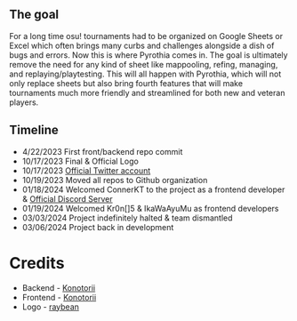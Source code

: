 ## The goal

For a long time osu! tournaments had to be organized on Google Sheets or Excel which often brings many curbs and challenges alongside a dish of bugs and errors. 
Now this is where Pyrothia comes in.
The goal is ultimately remove the need for any kind of sheet like mappooling, refing, managing, and replaying/playtesting. This will all happen with Pyrothia, which will not only replace sheets but also bring fourth features that will make tournaments much more friendly and streamlined for both new and veteran players.

## Timeline

- 4/22/2023 First front/backend repo commit
- 10/17/2023 Final & Official Logo
- 10/17/2023 [Official Twitter account](https://twitter.com/pyrothia_)
- 10/19/2023 Moved all repos to Github organization
- 01/18/2024 Welcomed ConnerKT to the project as a frontend developer & [Official Discord Server](https://discord.gg/T8Q8PtV27t)
- 01/19/2024 Welcomed Kr0n[]5 & IkaWaAyuMu as frontend developers
- 03/03/2024 Project indefinitely halted & team dismantled
- 03/06/2024 Project back in development

# Credits
- Backend - [Konotorii](https://github.com/konotorii)
- Frontend - [Konotorii](https://github.com/konotorii)
- Logo - [raybean](https://raybeans.carrd.co/)
